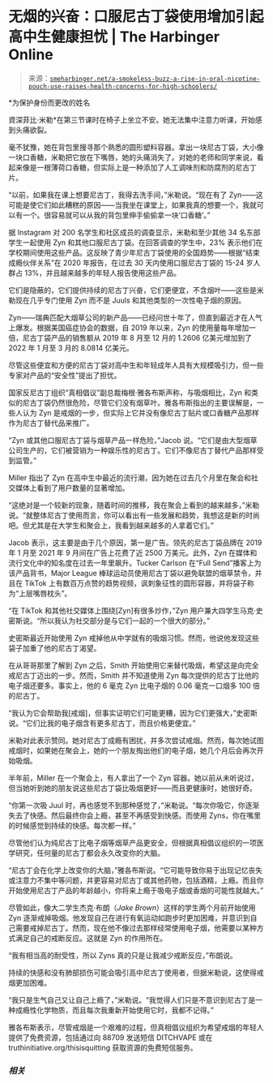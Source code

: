 <!--yml

category: 未分类

日期：2024-05-27 14:44:56

-->

# 无烟的兴奋：口服尼古丁袋使用增加引起高中生健康担忧 | The Harbinger Online

> 来源：[`smeharbinger.net/a-smokeless-buzz-a-rise-in-oral-nicotine-pouch-use-raises-health-concerns-for-high-schoolers/`](https://smeharbinger.net/a-smokeless-buzz-a-rise-in-oral-nicotine-pouch-use-raises-health-concerns-for-high-schoolers/)

*为保护身份而更改的姓名

資深菲比·米勒*在第三节课时在椅子上坐立不安。她无法集中注意力听课，开始感到头痛欲裂。

毫不犹豫，她在背包里搜寻那个熟悉的圆形塑料容器。拿出一块尼古丁袋，大小像一块口香糖，米勒把它放在下嘴唇，她的头痛消失了。对她的老师和同学来说，看起来像是一根薄荷口香糖，但实际上是一种添加了人工调味剂和防腐剂的尼古丁片。

“以前，如果我在课上想要尼古丁，我得去洗手间，”米勒说。“现在有了 Zyn——这可能是使它们如此糟糕的原因——当我坐在课堂上，如果我真的想要一个，我就可以有一个。很容易就可以从我的背包里伸手偷偷拿一块‘口香糖’。”

据 Instagram 对 200 名学生和社区成员的调查显示，米勒和至少其他 34 名东部学生一起使用 Zyn 和其他口服尼古丁袋。在回答调查的学生中，23% 表示他们在学校期间使用这些产品。这反映了青少年尼古丁袋使用的全国趋势——根据“结束成瘾伙伴关系”在 2020 年报告，在过去 30 天内使用口服尼古丁袋的 15-24 岁人群占 13%，并且越来越多的年轻人报告使用这些产品。

它们是隐蔽的，它们提供持续的尼古丁兴奋，它们更便宜，不含烟叶——这些是米勒现在几乎专门使用 Zyn 而不是 Juuls 和其他类型的一次性电子烟的原因。

Zyn——瑞典匹配大烟草公司的新产品——已经问世十年了，但直到最近才在人气上爆发。根据美国癌症协会的数据，自 2019 年以来，Zyn 的使用量每年增加一倍，尼古丁袋产品的销售额从 2019 年 8 月至 12 月的 1.2606 亿美元增加到了 2022 年 1 月至 3 月的 8.0814 亿美元。

尽管这些便宜和方便的尼古丁袋对高中生和年轻成年人具有大规模吸引力，但一些专家对产品的“安全性”提出了担忧。

国家反尼古丁组织“真相倡议”副总裁梅根·雅各布斯声称，与吸烟相比，Zyn 和类似的尼古丁袋仍然很危险，尽管它们没有烟草叶。雅各布斯指出的主要误解是，一些人认为 Zyn 是戒烟的一步，但实际上它并没有像尼古丁贴片或口香糖产品那样作为尼古丁替代品来推广。

“Zyn 或其他口服尼古丁袋与烟草产品一样危险，”Jacob 说。“它们是由大型烟草公司生产的，它们被营销为一种娱乐性的尼古丁。它们不像尼古丁替代产品那样受到监管。”

Miller 指出了 Zyn 在高中生中最近的流行潮，因为她在过去几个月里在聚会和社交媒体上看到了用户数量的显著增加。

“这绝对是一个较新的现象，随着时间的推移，我在聚会上看到的越来越多，”米勒说。“就整体尼古丁使用而言，你可以看出有一些发展和趋势，我想这是新的时尚吧。但尤其是在大学生和聚会上，我看到越来越多的人拿着它们。”

Jacob 表示，这主要是由于几个原因，第一是广告。领先的尼古丁袋品牌在 2019 年 1 月至 2021 年 9 月间在广告上花费了近 2500 万美元。此外，Zyn 在媒体和流行文化中的知名度在过去一年里飙升。Tucker Carlson 在“Full Send”播客上为该产品背书，Major League 棒球运动员使用尼古丁袋以避免联盟的烟草禁令，并且在 TikTok 上有数百万点赞的趋势视频，讽刺象征性的圆形容器，并将袋子称为“上层嘴唇枕头”。

“在 TikTok 和其他社交媒体上围绕[Zyn]有很多炒作，”Zyn 用户兼大四学生马克·史密斯说。“所以我认为社交部分是与它们一起的一个很大的部分。”

史密斯最近开始使用 Zyn 戒掉他从中学就有的吸烟习惯。然而，他说他发现这些袋子加重了他的尼古丁渴望。

在从哥哥那里了解到 Zyn 之后，Smith 开始使用它来替代吸烟，希望这是向完全戒尼古丁迈出的一步。然而，Smith 并不知道使用 Zyn 每次提供的尼古丁比他的电子烟还要多。事实上，他的 6 毫克 Zyn 比电子烟的 0.06 毫克一口烟多 100 倍的尼古丁。

“我认为它会帮助我[戒烟]，但事实证明它们可能更糟，因为它们更强大，”史密斯说。“它们比我的电子烟含有更多尼古丁，而且价格更便宜。”

米勒对此表示赞同。她对尼古丁成瘾有困扰，并多次尝试戒烟。然而，每次她试图戒烟时，如果她在聚会上，她的一个朋友掏出他们的电子烟，她几个月后会再次开始吸烟。

半年前，Miller 在一个聚会上，有人拿出了一个 Zyn 容器。她以前从未听说过，但当她听到她的朋友说这些尼古丁袋比吸烟更好——而且更健康时，她很好奇。

“你第一次吸 Juul 时，再也感觉不到那种感觉了，”米勒说。“每次你吸它，你逐渐失去了快感。然后最终你会上瘾，甚至不再感受到快感。而使用 Zyns，你在嘴里的时候感觉到持续的快感。每次都一样。”

尽管他们认为纯尼古丁比电子烟等烟草产品更安全，但根据真相倡议组织的一项医学研究，任何量的尼古丁都会永久改变你的大脑。

“尼古丁会在化学上改变你的大脑，”雅各布斯说。“它可能导致你易于出现记忆丧失或注意力不集中等问题，并更容易对尼古丁或其他药物，包括酒精，上瘾。而且你开始使用尼古丁产品的年龄越小，你将来上瘾于吸电子烟或香烟的可能性就越大。”

尽管如此，像大二学生杰克·布朗（*Jake Brown*）这样的学生两个月前开始使用 Zyn 逐渐戒掉吸烟。他发现自己在进行有氧运动如跑步时更加困难，并意识到自己需要戒掉尼古丁。然而，现在他不像过去那样经常使用电子烟，他需要以某种方式满足自己的戒断反应。这就是 Zyn 的作用所在。

“我有相当高的耐受性，所以 Zyns 真的只是让我减少戒断反应，”布朗说。

持续的快感和没有肺部损伤可能会吸引高中尼古丁使用者，但据米勒说，这使得戒烟更加困难。

“我只是生气自己又让自己上瘾了，”米勒说。“我觉得人们只是不意识到尼古丁是一种成瘾性化学物质，而且每次我重新开始使用它时，我都不记得。”

雅各布斯表示，尽管戒烟是一个艰难的过程，但真相倡议组织为希望戒烟的年轻人提供了免费资源，包括通过向 88709 发送短信 DITCHVAPE 或在 truthinitiative.org/thisisquitting 获取资源的免费短信服务。

### *相关*

